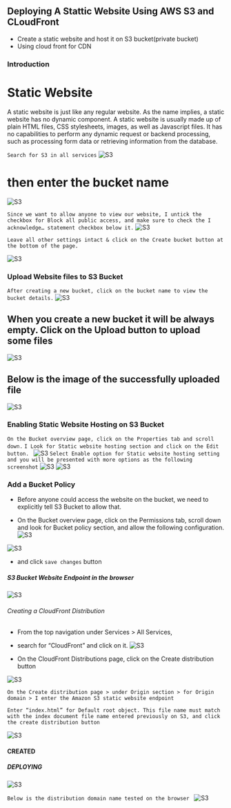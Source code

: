 ## Deploying A Stattic Website Using AWS S3 and CLoudFront

- Create a static website and host it on S3 bucket(private bucket)
- Using cloud front for CDN




### Introduction
# Static Website

A static website is just like any regular website. As the name implies, a static website has no dynamic component. A static website is usually made up of plain HTML files, CSS stylesheets, images, as well as Javascript files. It has no capabilities to perform any dynamic request or backend processing, such as processing form data or retrieving information from the database.

`Search for S3 in all services`
![S3 ](img/s3.PNG)

# then enter the bucket name

![S3 ](img/s3Name.PNG)

`Since we want to allow anyone to view our website, I untick the checkbox for Block all public access, and make sure to check the I acknowledge… statement checkbox below it.`
![S3](img/s3Block.PNG)

`Leave all other settings intact & click on the Create bucket button at the bottom of the page.`

![S3](img/s3Create.PNG)

### Upload Website files to S3 Bucket
`After creating a new bucket, click on the bucket name to view the bucket details.`
![S3](img/s3Created.PNG)

## When you create a new bucket it will be always empty. Click on the Upload button to upload some files

![S3](img/s3File.PNG)

## Below is the image of the successfully uploaded file
![S3](img/s3Filed.PNG)

###  Enabling Static Website Hosting on S3 Bucket
`On the Bucket overview page, click on the Properties tab and scroll down.`
`I Look for Static website hosting section and click on the Edit button. `
![S3](img/s3Static.PNG)
`Select Enable option for Static website hosting setting and you will be presented with more options as the following screenshot`
![S3](img/s3Index$error.PNG)
![S3](img/s3savestatic.PNG)

###  Add a Bucket Policy
- Before anyone could access the website on the bucket, we need to explicitly tell S3 Bucket to allow that.

- On the Bucket overview page, click on the Permissions tab, scroll down and look for Bucket policy section, and allow the following configuration.
![S3](img/s3permission.PNG)

![S3](img/s3policy.PNG)

- and click `save changes` button

##### S3 Bucket Website Endpoint in the browser
![S3](img/S3Deployed.PNG)


###### Creating a CloudFront Distribution
- From the top navigation under Services > All Services, 
- search for “CloudFront” and click on it.
![S3](img/cloudfront.PNG)

- On the CloudFront Distributions page, click on the Create distribution button

![S3](img/cloudfrontcreate.PNG)

`On the Create distribution page > under Origin section > for Origin domain > I enter the Amazon S3 static website endpoint `

`Enter “index.html” for Default root object. This file name must match with the index document file name entered previously on S3, and click the create distribution button`

![S3](img/cloudfrontdefault.PNG)

#### CREATED
##### DEPLOYING
![S3](img/cloudfrontcreated.PNG)

`Below is the distribution domain name tested on the browser `
![S3](img/cloudfrontcreateddd.PNG)


